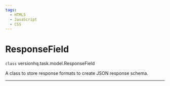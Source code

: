 ```yaml
---
tags:
  - HTML5
  - JavaScript
  - CSS
---
```


# ResponseField

<class>`class` versionhq.task.model.<bold>ResponseField<bold></class>

A class to store response formats to create JSON response schema.

<hr/>
